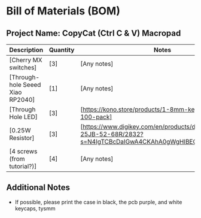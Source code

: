 # Bill of Materials (BOM)

## Project Name: CopyCat (Ctrl C & V) Macropad

| Description                      | Quantity | Notes                                                                                                         |
|----------------------------------|----------|---------------------------------------------------------------------------------------------------------------|
| [Cherry MX switches]             | [3]      | [Any notes]                                                                                                   |
| [Through-hole Seeed Xiao RP2040] | [1]      | [Any notes]                                                                                                   |
| [Through Hole LED]               | [3]      | [https://kono.store/products/1-8mm-keyboard-leds-100-pack]                                                    |
| [0.25W Resistor]                 | [3]      | [https://www.digikey.com/en/products/detail/yageo/CFR-25JB-52-68R/2832?s=N4IgTCBcDaIGwA4CKAhA0gWgHIBEQF0BfIA] |
| [4 screws (from tutorial?)]      | [4]      | [Any notes]                                                                                                   |


## Additional Notes
- If possible, please print the case in black, the pcb purple, and white keycaps, tysmm

